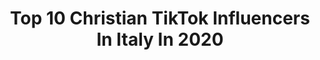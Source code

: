 ---
title: Top 10 Christian TikTok Influencers In Italy In 2020
description: >-
  Find top christian TikTok influencers in Italy in 2020. Most popular hashtags: #christiandesica #pizza #quarantena #ciseicifai.
platform: TikTok
profiles:
  - username: "damn.tee"
    fullname: >-
      Damn Tee
    location: "Italy"
    followers: 201462
    engagement: 2180
    commentsToLikes: 0.009201
    id: ck9du4o2cewjt0j786a1u6xgw
    verified: false
    hashtags: "#extra, #extremeshapes, #corna, #checca"
  - username: "axelfield22"
    fullname: >-
      Alessandro Campo
    location: "Italy"
    followers: 2884
    engagement: 1430
    commentsToLikes: 0.146973
    id: ck9e01ply46f40j7845gv28ac
    verified: false
    hashtags: "#parrucca, #perfetto, #schiumadabarba, #topo"
  - username: "dalilafanara"
    fullname: >-
      Dalila Fanara
    location: "Italy"
    followers: 4705
    engagement: 1269
    commentsToLikes: 0.055558
    id: ck9nov8a6vwuy0j780kr7f8vd
    verified: false
    hashtags: "#ander, #tiktoktaac, #sconosciuto, #simmetria"
  - username: "robertomanzoni"
    fullname: >-
      robertof.manzoni
    location: "Italy"
    followers: 23087
    engagement: 1073
    commentsToLikes: 0.094264
    id: ck8vx69saqa1l0j780swh0xym
    verified: false
    hashtags: "#buongiorno, #quarantine, #pizzachallenge, #pewpewpew"
  - username: "alessandro.pacifici"
    fullname: >-
      alessandro pacifici
    location: "Italy"
    followers: 15707
    engagement: 812
    commentsToLikes: 0.121011
    id: ck9e1ulg0cfew0j78gvmjg7s2
    verified: false
    hashtags: "#checcozalone, #happybirthday, #marcogiallini, #asroma"
  - username: "ilgladiatorethereal"
    fullname: >-
      user2948460062123
    location: "Italy"
    followers: 4536
    engagement: 558
    commentsToLikes: 0.038566
    id: cka0knobwnhnj0i789y4h2lui
    verified: false
    hashtags: "#ciseicifai, #nonna, #bombolo, #tiktoktaac"
  - username: "salvatorecapici73"
    fullname: >-
      🆂🅰🅻🆅🅾🅶🅾🅿🆁🅾
    location: "Italy"
    followers: 8264
    engagement: 553
    commentsToLikes: 0.020207
    id: ck8z12iib03oj0j78842kq7ng
    verified: false
    hashtags: "#moneychallenge, #pertee, #lacasadipapel, #tokyo"
  - username: "paris_andrea_"
    fullname: >-
      Andrea Paris
    location: "Italy"
    followers: 237811
    engagement: 658
    commentsToLikes: 0.008946
    id: ck9nnob2yq3q20j78c0o3gndk
    verified: false
    hashtags: "#dolcissimo, #100cc, #desic, #disneytime"
  - username: "irenelupidi"
    fullname: >-
      ʟᴀ_ʟᴜᴘ
    location: "Italy"
    followers: 3473
    engagement: 545
    commentsToLikes: 0.027957
    id: cka5xg4wzdvxr0i78tvn7rh8v
    verified: false
    hashtags: "#nome, #lacasadepapel, #memories, #newtrend"
  - username: "fabianadangelo3"
    fullname: >-
      Fabiana D'Angelo
    location: "Italy"
    followers: 20340
    engagement: 443
    commentsToLikes: 0.013026
    id: cka61f1y3v5n90i780ow96xxj
    verified: false
    hashtags: "#eyes, #estate, #parole, #pasqua"
---